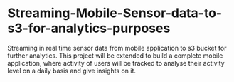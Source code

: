 # Streaming-Mobile-Sensor-data-to-s3-for-analytics-purposes
Streaming in real time sensor data from mobile application to s3 bucket for further analytics. This project will be extended to build a complete mobile application, where activity of users will be tracked to analyse their activity level on a daily basis and give insights on it.
